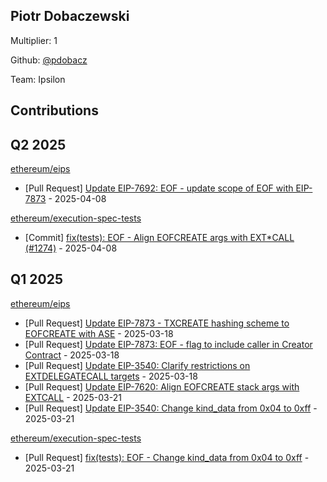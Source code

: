 
## Piotr Dobaczewski
Multiplier: 1

Github: [@pdobacz](https://github.com/pdobacz)

Team: Ipsilon

## Contributions

## Q2 2025


[ethereum/eips](https://github.com/ethereum/eips)
* [Pull Request] [Update EIP-7692: EOF - update scope of EOF with EIP-7873](https://github.com/ethereum/EIPs/pull/9615) - 2025-04-08

[ethereum/execution-spec-tests](https://github.com/ethereum/execution-spec-tests)
* [Commit] [fix(tests): EOF - Align EOFCREATE args with EXT*CALL (#1274)](https://github.com/ethereum/execution-spec-tests/commit/e0eeecbfb3cb96e7fffa2d8f9266422a5ac5ba45) - 2025-04-08
## Q1 2025

[ethereum/eips](https://github.com/ethereum/eips)
* [Pull Request] [Update EIP-7873 - TXCREATE hashing scheme to EOFCREATE with ASE](https://github.com/ethereum/EIPs/pull/9490) - 2025-03-18
* [Pull Request] [Update EIP-7873: EOF - flag to include caller in Creator Contract](https://github.com/ethereum/EIPs/pull/9474) - 2025-03-18
* [Pull Request] [Update EIP-3540: Clarify restrictions on EXTDELEGATECALL targets](https://github.com/ethereum/EIPs/pull/9478) - 2025-03-18
* [Pull Request] [Update EIP-7620: Align EOFCREATE stack args with EXTCALL](https://github.com/ethereum/EIPs/pull/9503) - 2025-03-21
* [Pull Request] [Update EIP-3540: Change kind_data from 0x04 to 0xff](https://github.com/ethereum/EIPs/pull/9502) - 2025-03-21

[ethereum/execution-spec-tests](https://github.com/ethereum/execution-spec-tests)
* [Pull Request] [fix(tests): EOF - Change kind_data from 0x04 to 0xff](https://github.com/ethereum/execution-spec-tests/pull/1339) - 2025-03-21
